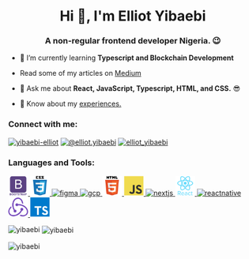 <h1 align="center">Hi 👋, I'm Elliot Yibaebi</h1>
<h3 align="center">A non-regular frontend developer Nigeria. 😉</h3>

- 🌱 I’m currently learning **Typescript and Blockchain Development**

- Read some of my articles on [Medium](https://medium.com/@elliot.yibaebi)

- 💬 Ask me about **React, JavaScript, Typescript, HTML, and CSS.** 😎

- 📄 Know about my [experiences.](https://docs.google.com/document/d/1e14argOFiL83AgNDJmTsXwXF9wbvKx-rTWTUGWhKr0I/edit?usp=sharing)

<h3 align="left">Connect with me:</h3>
<p align="left">
<a href="https://www.linkedin.com/in/yibaebi-elliot-77660410b/" target="blank"><img align="center" src="https://raw.githubusercontent.com/rahuldkjain/github-profile-readme-generator/master/src/images/icons/Social/linked-in-alt.svg" alt="yibaebi-elliot" height="30" width="40" /></a>
<a href="https://medium.com/@elliot.yibaebi" target="blank"><img align="center" src="https://raw.githubusercontent.com/rahuldkjain/github-profile-readme-generator/master/src/images/icons/Social/medium.svg" alt="@elliot.yibaebi" height="30" width="40" /></a>
<a href="https://www.hackerrank.com/elliot_yibaebi" target="blank"><img align="center" src="https://raw.githubusercontent.com/rahuldkjain/github-profile-readme-generator/master/src/images/icons/Social/hackerrank.svg" alt="elliot_yibaebi" height="30" width="40" /></a>
</p>

<h3 align="left">Languages and Tools:</h3>
<p align="left"> <a href="https://getbootstrap.com" target="_blank"> <img src="https://raw.githubusercontent.com/devicons/devicon/master/icons/bootstrap/bootstrap-plain-wordmark.svg" alt="bootstrap" width="40" height="40"/> </a> <a href="https://www.w3schools.com/css/" target="_blank"> <img src="https://raw.githubusercontent.com/devicons/devicon/master/icons/css3/css3-original-wordmark.svg" alt="css3" width="40" height="40"/> </a> <a href="https://www.figma.com/" target="_blank"> <img src="https://www.vectorlogo.zone/logos/figma/figma-icon.svg" alt="figma" width="40" height="40"/> </a> <a href="https://cloud.google.com" target="_blank"> <img src="https://www.vectorlogo.zone/logos/google_cloud/google_cloud-icon.svg" alt="gcp" width="40" height="40"/> </a> <a href="https://www.w3.org/html/" target="_blank"> <img src="https://raw.githubusercontent.com/devicons/devicon/master/icons/html5/html5-original-wordmark.svg" alt="html5" width="40" height="40"/> </a> <a href="https://developer.mozilla.org/en-US/docs/Web/JavaScript" target="_blank"> <img src="https://raw.githubusercontent.com/devicons/devicon/master/icons/javascript/javascript-original.svg" alt="javascript" width="40" height="40"/> </a> <a href="https://nextjs.org/" target="_blank"> <img src="https://cdn.worldvectorlogo.com/logos/nextjs-3.svg" alt="nextjs" width="40" height="40"/> </a> <a href="https://reactjs.org/" target="_blank"> <img src="https://raw.githubusercontent.com/devicons/devicon/master/icons/react/react-original-wordmark.svg" alt="react" width="40" height="40"/> </a> <a href="https://reactnative.dev/" target="_blank"> <img src="https://reactnative.dev/img/header_logo.svg" alt="reactnative" width="40" height="40"/> </a> <a href="https://redux.js.org" target="_blank"> <img src="https://raw.githubusercontent.com/devicons/devicon/master/icons/redux/redux-original.svg" alt="redux" width="40" height="40"/> </a> <a href="https://www.typescriptlang.org/" target="_blank"> <img src="https://raw.githubusercontent.com/devicons/devicon/master/icons/typescript/typescript-original.svg" alt="typescript" width="40" height="40"/> </a> </p>

<p><img align="left" src="https://github-readme-stats.vercel.app/api/top-langs?username=yibaebi&show_icons=true&locale=en&layout=compact" alt="yibaebi" /></p>

<p>&nbsp;<img align="center" src="https://github-readme-stats.vercel.app/api?username=yibaebi&show_icons=true&locale=en" alt="yibaebi" /></p>

<p><img align="center" src="https://github-readme-streak-stats.herokuapp.com/?user=yibaebi&" alt="yibaebi" /></p>
